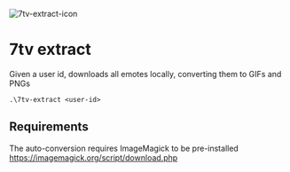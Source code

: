 ![7tv-extract-icon](icon.ico)

# 7tv extract

Given a user id, downloads all emotes locally, converting them to GIFs and PNGs

```
.\7tv-extract <user-id>
```

## Requirements

The auto-conversion requires ImageMagick to be pre-installed https://imagemagick.org/script/download.php
